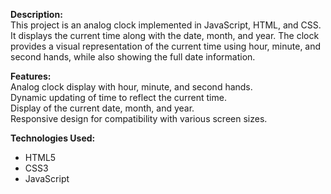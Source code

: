 <b>Description:</b><br>
This project is an analog clock implemented in JavaScript, HTML, and CSS. It displays the current time along with the date, month, and year. The clock provides a visual representation of the current time using hour, minute, and second hands, while also showing the full date information.

<b>Features:</b><br>
  Analog clock display with hour, minute, and second hands.<br>
  Dynamic updating of time to reflect the current time.<br>
  Display of the current date, month, and year.<br>
  Responsive design for compatibility with various screen sizes.<br>

<b>Technologies Used:</b><br>
<ul>
  <li>HTML5</li>
  <li>CSS3</li>
  <li>JavaScript</li>

</ul>
